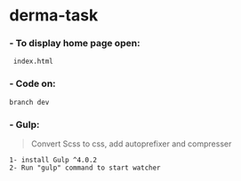 # derma-task


### - To display home page open:
```
 index.html 
```

### - Code on:
```
branch dev
```

### - Gulp: 
> Convert Scss to css, add autoprefixer and compresser
```
1- install Gulp ^4.0.2
2- Run "gulp" command to start watcher
```
